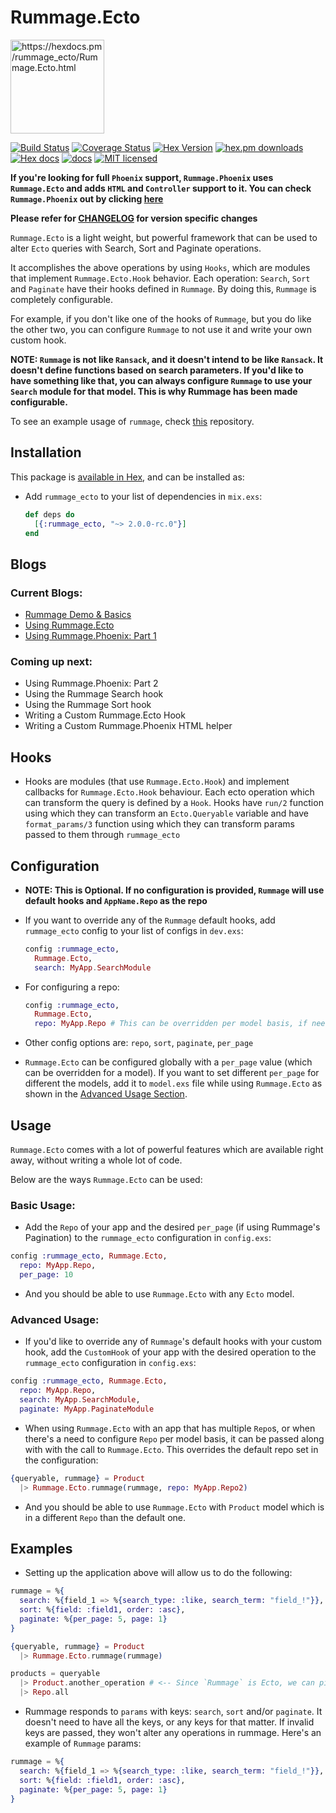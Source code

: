 # Rummage.Ecto

<img src="src/rummage_logo.png" alt="https://hexdocs.pm/rummage_ecto/Rummage.Ecto.html" width="150" height="150">

[![Build Status](https://travis-ci.org/annkissam/rummage_ecto.svg?branch=master)](https://travis-ci.org/annkissam/rummage_ecto)
[![Coverage Status](https://coveralls.io/repos/github/annkissam/rummage_ecto/badge.svg?branch=master)](https://coveralls.io/github/annkissam/rummage_ecto?branch=master)
[![Hex Version](http://img.shields.io/hexpm/v/rummage_ecto.svg?style=flat)](https://hex.pm/packages/rummage_ecto)
[![hex.pm downloads](https://img.shields.io/hexpm/dt/rummage_ecto.svg)](https://hex.pm/packages/rummage_ecto)
[![Hex docs](http://img.shields.io/badge/hex.pm-docs-green.svg?style=flat)](https://hexdocs.pm/rummage_ecto)
[![docs](https://inch-ci.org/github/annkissam/rummage_ecto.svg)](http://inch-ci.org/github/annkissam/rummage_ecto)
[![MIT licensed](https://img.shields.io/badge/license-MIT-blue.svg)](https://raw.githubusercontent.com/annkissam/rummage_ecto/master/LICENSE)

**If you're looking for full `Phoenix` support, `Rummage.Phoenix` uses `Rummage.Ecto` and adds `HTML` and `Controller` support
to it. You can check `Rummage.Phoenix` out by clicking [here](https://github.com/annkissam/rummage_phoenix)**

**Please refer for [CHANGELOG](CHANGELOG.md) for version specific changes**

`Rummage.Ecto` is a light weight, but powerful framework that can be used to alter `Ecto` queries with Search, Sort and Paginate operations.

It accomplishes the above operations by using `Hooks`, which are modules that implement `Rummage.Ecto.Hook` behavior.
Each operation: `Search`, `Sort` and `Paginate` have their hooks defined in `Rummage`. By doing this, `Rummage` is completely
configurable.

For example, if you don't like one of the hooks of `Rummage`, but you do like the other two, you can configure `Rummage` to not use it and write your own custom
hook.

**NOTE: `Rummage` is not like `Ransack`, and it doesn't intend to be like `Ransack`. It doesn't define functions based on search parameters.
If you'd like to have something like that, you can always configure `Rummage` to use your `Search` module for that model. This
is why Rummage has been made configurable.**

To see an example usage of `rummage`, check [this](https://github.com/annkissam/rummage_ecto_example) repository.

## Installation

This package is [available in Hex](https://hexdocs.pm/rummage_ecto/), and can be installed as:

  - Add `rummage_ecto` to your list of dependencies in `mix.exs`:

    ```elixir
    def deps do
      [{:rummage_ecto, "~> 2.0.0-rc.0"}]
    end
    ```

## Blogs

### Current Blogs:

  - [Rummage Demo & Basics](https://medium.com/aditya7iyengar/searching-sorting-and-pagination-in-elixir-phoenix-with-rummage-part-1-933106ec50ca#.der0yrnvq)
  - [Using Rummage.Ecto](https://medium.com/aditya7iyengar/searching-sorting-and-pagination-in-elixir-phoenix-with-rummage-part-2-8e36558984c2#.vviioi5ia)
  - [Using Rummage.Phoenix: Part 1](https://medium.com/aditya7iyengar/searching-sorting-and-pagination-in-elixir-phoenix-with-rummage-part-3-7cf5023bc226#.q08478ud2)

### Coming up next:

  - Using Rummage.Phoenix: Part 2
  - Using the Rummage Search hook
  - Using the Rummage Sort hook
  - Writing a Custom Rummage.Ecto Hook
  - Writing a Custom Rummage.Phoenix HTML helper

## Hooks

- Hooks are modules (that use `Rummage.Ecto.Hook`) and implement callbacks for
`Rummage.Ecto.Hook` behaviour. Each ecto operation which can transform the
query is defined by a `Hook`. Hooks have `run/2` function using which they
can transform an `Ecto.Queryable` variable and have `format_params/3` function
using which they can transform params passed to them through `rummage_ecto`


## Configuration

  - **NOTE: This is Optional. If no configuration is provided, `Rummage` will use default hooks and `AppName.Repo` as the repo**
  - If you want to override any of the `Rummage` default hooks,
    add `rummage_ecto` config to your list of configs in `dev.exs`:

    ```elixir
    config :rummage_ecto,
      Rummage.Ecto,
      search: MyApp.SearchModule
    ```

  - For configuring a repo:

    ```elixir
    config :rummage_ecto,
      Rummage.Ecto,
      repo: MyApp.Repo # This can be overridden per model basis, if need be.
    ```

  - Other config options are: `repo`, `sort`, `paginate`, `per_page`

  - `Rummage.Ecto` can be configured globally with a `per_page` value (which can be overridden for a model).
    If you want to set different `per_page` for different the models, add it to `model.exs` file while using `Rummage.Ecto`
    as shown in the [Advanced Usage Section](#advanced-usage).


## Usage

`Rummage.Ecto` comes with a lot of powerful features which are available right away,
without writing a whole lot of code.

Below are the ways `Rummage.Ecto` can be used:

### Basic Usage:

  - Add the `Repo` of your app and the desired `per_page` (if using Rummage's Pagination) to the `rummage_ecto` configuration in `config.exs`:

  ```elixir
  config :rummage_ecto, Rummage.Ecto,
    repo: MyApp.Repo,
    per_page: 10
  ```

  - And you should be able to use `Rummage.Ecto` with any `Ecto` model.

### Advanced Usage:

  - If you'd like to override any of `Rummage`'s default hooks with your custom hook, add the `CustomHook` of your app with the desired operation to the
  `rummage_ecto` configuration in `config.exs`:

  ```elixir
  config :rummage_ecto, Rummage.Ecto,
    repo: MyApp.Repo,
    search: MyApp.SearchModule,
    paginate: MyApp.PaginateModule
  ```

  - When using `Rummage.Ecto` with an app that has multiple `Repo`s, or when there's a need to configure `Repo` per model basis, it can be passed along with
  with the call to `Rummage.Ecto`. This overrides the default repo set in the configuration:

  ```elixir
  {queryable, rummage} = Product
    |> Rummage.Ecto.rummage(rummage, repo: MyApp.Repo2)
  ```

  - And you should be able to use `Rummage.Ecto` with `Product` model which is in a different `Repo` than the default one.


## Examples

  - Setting up the application above will allow us to do the following:

  ```elixir
  rummage = %{
    search: %{field_1 => %{search_type: :like, search_term: "field_!"}},
    sort: %{field: :field1, order: :asc},
    paginate: %{per_page: 5, page: 1}
  }

  {queryable, rummage} = Product
    |> Rummage.Ecto.rummage(rummage)

  products = queryable
    |> Product.another_operation # <-- Since `Rummage` is Ecto, we can pipe the result queryable into another queryable operation.
    |> Repo.all
  ```

  - Rummage responds to `params` with keys: `search`, `sort` and/or `paginate`. It doesn't need to have all the keys, or any keys for that matter.
    If invalid keys are passed, they won't alter any operations in rummage. Here's an example of `Rummage` params:

  ```elixir
  rummage = %{
    search: %{field_1 => %{search_type: :like, search_term: "field_!"}},
    sort: %{field: :field1, order: :asc},
    paginate: %{per_page: 5, page: 1}
  }
  ```
